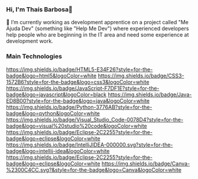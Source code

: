 ### Hi, I'm Thaís Barbosa👋

🔭 I’m currently working as development apprentice on a project called "Me Ajuda Dev" (something like "Help Me Dev") where experienced developers help people who are beginning in the IT area and need some experience at development work.

### Main Technologies
https://img.shields.io/badge/HTML5-E34F26?style=for-the-badge&logo=html5&logoColor=white https://img.shields.io/badge/CSS3-1572B6?style=for-the-badge&logo=css3&logoColor=white 	https://img.shields.io/badge/JavaScript-F7DF1E?style=for-the-badge&logo=javascript&logoColor=black https://img.shields.io/badge/Java-ED8B00?style=for-the-badge&logo=java&logoColor=white https://img.shields.io/badge/Python-3776AB?style=for-the-badge&logo=python&logoColor=white 	https://img.shields.io/badge/Visual_Studio_Code-0078D4?style=for-the-badge&logo=visual%20studio%20code&logoColor=white https://img.shields.io/badge/Eclipse-2C2255?style=for-the-badge&logo=eclipse&logoColor=white https://img.shields.io/badge/IntelliJIDEA-000000.svg?style=for-the-badge&logo=intellij-idea&logoColor=white  https://img.shields.io/badge/Eclipse-2C2255?style=for-the-badge&logo=eclipse&logoColor=white  https://img.shields.io/badge/Canva-%2300C4CC.svg?&style=for-the-badge&logo=Canva&logoColor=white  


<!--
**ThaisMB/ThaisMB** is a ✨ _special_ ✨ repository because its `README.md` (this file) appears on your GitHub profile.

Here are some ideas to get you started:


- 🌱 I’m currently learning ...
- 👯 I’m looking to collaborate on ...
- 🤔 I’m looking for help with ...
- 💬 Ask me about ...
- 📫 How to reach me: ...
- 😄 Pronouns: ...
- ⚡ Fun fact: ...
-->
